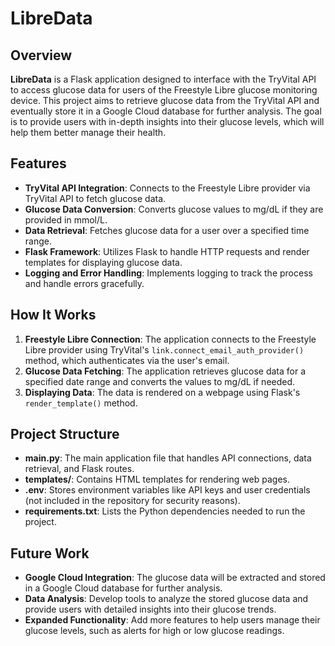 # LibreData

## Overview
**LibreData** is a Flask application designed to interface with the TryVital API to access glucose data for users of the Freestyle Libre glucose monitoring device. This project aims to retrieve glucose data from the TryVital API and eventually store it in a Google Cloud database for further analysis. The goal is to provide users with in-depth insights into their glucose levels, which will help them better manage their health.

## Features
- **TryVital API Integration**: Connects to the Freestyle Libre provider via TryVital API to fetch glucose data.
- **Glucose Data Conversion**: Converts glucose values to mg/dL if they are provided in mmol/L.
- **Data Retrieval**: Fetches glucose data for a user over a specified time range.
- **Flask Framework**: Utilizes Flask to handle HTTP requests and render templates for displaying glucose data.
- **Logging and Error Handling**: Implements logging to track the process and handle errors gracefully.

## How It Works
1. **Freestyle Libre Connection**: The application connects to the Freestyle Libre provider using TryVital's `link.connect_email_auth_provider()` method, which authenticates via the user's email.
2. **Glucose Data Fetching**: The application retrieves glucose data for a specified date range and converts the values to mg/dL if needed.
3. **Displaying Data**: The data is rendered on a webpage using Flask's `render_template()` method.

## Project Structure
- **main.py**: The main application file that handles API connections, data retrieval, and Flask routes.
- **templates/**: Contains HTML templates for rendering web pages.
- **.env**: Stores environment variables like API keys and user credentials (not included in the repository for security reasons).
- **requirements.txt**: Lists the Python dependencies needed to run the project.

## Future Work
- **Google Cloud Integration**: The glucose data will be extracted and stored in a Google Cloud database for further analysis.
- **Data Analysis**: Develop tools to analyze the stored glucose data and provide users with detailed insights into their glucose trends.
- **Expanded Functionality**: Add more features to help users manage their glucose levels, such as alerts for high or low glucose readings.
